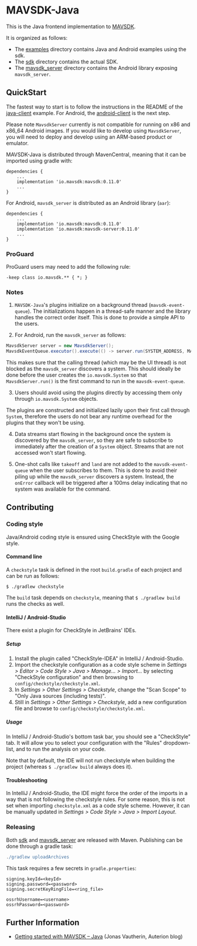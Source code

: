 # MAVSDK-Java

This is the Java frontend implementation to [MAVSDK](https://github.com/mavlink/MAVSDK).

It is organized as follows:

* The [examples](./examples) directory contains Java and Android examples using the sdk.
* The [sdk](./sdk) directory contains the actual SDK.
* The [mavsdk_server](./mavsdk_server) directory contains the Android library exposing `mavsdk_server`.

## QuickStart

The fastest way to start is to follow the instructions in the README of the [java-client](./examples/java-client) example. For Android, the [android-client](./examples/android-client) is the next step.

Please note `MavsdkServer` currently is not compatible for running on x86 and x86_64 Android images. If you would like to develop using `MavsdkServer`, you will need to deploy and develop using an ARM-based product or emulator.

MAVSDK-Java is distributed through MavenCentral, meaning that it can be imported using gradle with:

```
dependencies {
    ...
    implementation 'io.mavsdk:mavsdk:0.11.0'
    ...
}
```

For Android, `mavsdk_server` is distributed as an Android library (`aar`):

```
dependencies {
    ...
    implementation 'io.mavsdk:mavsdk:0.11.0'
    implementation 'io.mavsdk:mavsdk-server:0.11.0'
    ...
}
```

### ProGuard

ProGuard users may need to add the following rule:

```
-keep class io.mavsdk.** { *; }
```

### Notes

1. `MAVSDK-Java`'s plugins initialize on a background thread (`mavsdk-event-queue`).  The initializations happen in a thread-safe manner and the library handles the correct order itself. This is done to provide a simple API to the users.

2. For Android, run the `mavsdk_server` as follows:

```java
MavsdkServer server = new MavsdkServer();
MavsdkEventQueue.executor().execute(() -> server.run(SYSTEM_ADDRESS, MAVSDK_SERVER_PORT));
```

This makes sure that the calling thread (which may be the UI thread) is not blocked as the `mavsdk_server` discovers a system. This should ideally be done before the user creates the `io.mavsdk.System` so that `MavsdkServer.run()` is the first command to run in the `mavsdk-event-queue`.

3. Users should avoid using the plugins directly by accessing them only through `io.mavsdk.System` objects.

The plugins are constructed and initialized lazily upon their first call through `System`, therefore the users do not bear any runtime overhead for the plugins that they won't be using.

4. Data streams start flowing in the background once the system is discovered by the `mavsdk_server`, so they are safe to subscribe to immediately after the creation of a `System` object. Streams that are not accessed won't start flowing.

5. One-shot calls like `takeoff` and `land` are not added to the `mavsdk-event-queue` when the user subscribes to them. This is done to avoid their piling up while the `mavsdk_server` discovers a system. Instead, the `onError` callback will be triggered after a 100ms delay indicating that no system was available for the command.

## Contributing

### Coding style

Java/Android coding style is ensured using CheckStyle with the Google style.

#### Command line

A `checkstyle` task is defined in the root `build.gradle` of each project and can be run as follows:

    $ ./gradlew checkstyle

The `build` task depends on `checkstyle`, meaning that `$ ./gradlew build` runs the checks as well.

#### IntelliJ / Android-Studio

There exist a plugin for CheckStyle in JetBrains' IDEs.

##### Setup

1. Install the plugin called "CheckStyle-IDEA" in IntelliJ / Android-Studio.
2. Import the checkstyle configuration as a code style scheme in _Settings > Editor > Code Style > Java > Manage... >
   Import..._ by selecting "CheckStyle configuration" and then browsing to `config/checkstyle/checkstyle.xml`.
3. In _Settings > Other Settings > Checkstyle_, change the "Scan Scope" to "Only Java sources (including tests)".
4. Still in _Settings > Other Settings > Checkstyle_, add a new configuration file and browse to
   `config/checkstyle/checkstyle.xml`.

##### Usage

In IntelliJ / Android-Studio's bottom task bar, you should see a "CheckStyle" tab. It will allow you to select your configuration
with the "Rules" dropdown-list, and to run the analysis on your code.

Note that by default, the IDE will not run checkstyle when building the project (whereas `$ ./gradlew build` always does it).

#### Troubleshooting

In IntelliJ / Android-Studio, the IDE might force the order of the imports in a way that is not following the checkstyle rules. For some reason, this is not set when importing `checkstyle.xml` as a code style scheme. However, it can be manually updated in _Settings > Code Style > Java > Import Layout_.

### Releasing

Both [sdk](./sdk) and [mavsdk_server](./mavsdk_server) are released with Maven. Publishing can be done through a gradle task:

```gradle
./gradlew uploadArchives
```

This task requires a few secrets in `gradle.properties`:

```
signing.keyId=<keyId>
signing.password=<password>
signing.secretKeyRingFile=<ring_file>

ossrhUsername=<username>
ossrhPassword=<password>
```

## Further Information

- [Getting started with MAVSDK – Java](https://auterion.com/getting-started-with-mavsdk-java/) (Jonas Vautherin, Auterion blog)
